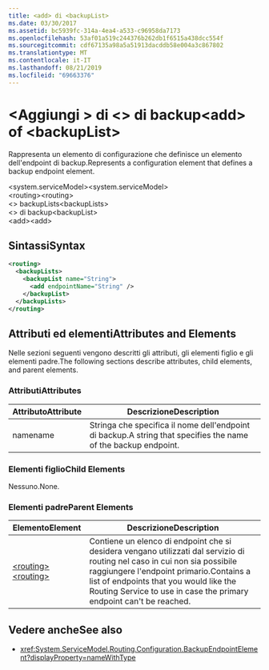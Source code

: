 ```yaml
---
title: <add> di <backupList>
ms.date: 03/30/2017
ms.assetid: bc5939fc-314a-4ea4-a533-c96958da7173
ms.openlocfilehash: 53af01a519c244376b262db1f6515a438dcc554f
ms.sourcegitcommit: cdf67135a98a5a51913dacddb58e004a3c867802
ms.translationtype: MT
ms.contentlocale: it-IT
ms.lasthandoff: 08/21/2019
ms.locfileid: "69663376"
---
```

# <a name="add-of-backuplist"></a><span data-ttu-id="abdfb-102">\<Aggiungi > di \<> di backup</span><span class="sxs-lookup"><span data-stu-id="abdfb-102">\<add> of \<backupList></span></span>
<span data-ttu-id="abdfb-103">Rappresenta un elemento di configurazione che definisce un elemento dell'endpoint di backup.</span><span class="sxs-lookup"><span data-stu-id="abdfb-103">Represents a configuration element that defines a backup endpoint element.</span></span>  
  
 <span data-ttu-id="abdfb-104">\<system.serviceModel></span><span class="sxs-lookup"><span data-stu-id="abdfb-104">\<system.serviceModel></span></span>  
<span data-ttu-id="abdfb-105">\<routing></span><span class="sxs-lookup"><span data-stu-id="abdfb-105">\<routing></span></span>  
<span data-ttu-id="abdfb-106">\<> backupLists</span><span class="sxs-lookup"><span data-stu-id="abdfb-106">\<backupLists></span></span>  
<span data-ttu-id="abdfb-107">\<> di backup</span><span class="sxs-lookup"><span data-stu-id="abdfb-107">\<backupList></span></span>  
<span data-ttu-id="abdfb-108">\<add></span><span class="sxs-lookup"><span data-stu-id="abdfb-108">\<add></span></span>  
  
## <a name="syntax"></a><span data-ttu-id="abdfb-109">Sintassi</span><span class="sxs-lookup"><span data-stu-id="abdfb-109">Syntax</span></span>  
  
```xml  
<routing>
  <backupLists>
    <backupList name="String">
      <add endpointName="String" />
    </backupList>
  </backupLists>
</routing>
```  
  
## <a name="attributes-and-elements"></a><span data-ttu-id="abdfb-110">Attributi ed elementi</span><span class="sxs-lookup"><span data-stu-id="abdfb-110">Attributes and Elements</span></span>  
 <span data-ttu-id="abdfb-111">Nelle sezioni seguenti vengono descritti gli attributi, gli elementi figlio e gli elementi padre.</span><span class="sxs-lookup"><span data-stu-id="abdfb-111">The following sections describe attributes, child elements, and parent elements.</span></span>  
  
### <a name="attributes"></a><span data-ttu-id="abdfb-112">Attributi</span><span class="sxs-lookup"><span data-stu-id="abdfb-112">Attributes</span></span>  
  
|<span data-ttu-id="abdfb-113">Attributo</span><span class="sxs-lookup"><span data-stu-id="abdfb-113">Attribute</span></span>|<span data-ttu-id="abdfb-114">Descrizione</span><span class="sxs-lookup"><span data-stu-id="abdfb-114">Description</span></span>|  
|---------------|-----------------|  
|<span data-ttu-id="abdfb-115">name</span><span class="sxs-lookup"><span data-stu-id="abdfb-115">name</span></span>|<span data-ttu-id="abdfb-116">Stringa che specifica il nome dell'endpoint di backup.</span><span class="sxs-lookup"><span data-stu-id="abdfb-116">A string that specifies the name of the backup endpoint.</span></span>|  
  
### <a name="child-elements"></a><span data-ttu-id="abdfb-117">Elementi figlio</span><span class="sxs-lookup"><span data-stu-id="abdfb-117">Child Elements</span></span>  
 <span data-ttu-id="abdfb-118">Nessuno.</span><span class="sxs-lookup"><span data-stu-id="abdfb-118">None.</span></span>  
  
### <a name="parent-elements"></a><span data-ttu-id="abdfb-119">Elementi padre</span><span class="sxs-lookup"><span data-stu-id="abdfb-119">Parent Elements</span></span>  
  
|<span data-ttu-id="abdfb-120">Elemento</span><span class="sxs-lookup"><span data-stu-id="abdfb-120">Element</span></span>|<span data-ttu-id="abdfb-121">Descrizione</span><span class="sxs-lookup"><span data-stu-id="abdfb-121">Description</span></span>|  
|-------------|-----------------|  
|[<span data-ttu-id="abdfb-122">\<routing></span><span class="sxs-lookup"><span data-stu-id="abdfb-122">\<routing></span></span>](../../../../../docs/framework/configure-apps/file-schema/wcf/routing.md)|<span data-ttu-id="abdfb-123">Contiene un elenco di endpoint che si desidera vengano utilizzati dal servizio di routing nel caso in cui non sia possibile raggiungere l'endpoint primario.</span><span class="sxs-lookup"><span data-stu-id="abdfb-123">Contains a list of endpoints that you would like the Routing Service to use in case the primary endpoint can't be reached.</span></span>|  
  
## <a name="see-also"></a><span data-ttu-id="abdfb-124">Vedere anche</span><span class="sxs-lookup"><span data-stu-id="abdfb-124">See also</span></span>

- <xref:System.ServiceModel.Routing.Configuration.BackupEndpointElement?displayProperty=nameWithType>
